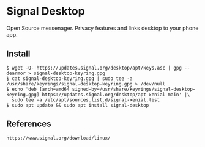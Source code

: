 Signal Desktop
=====
 
Open Source messenager. Privacy features and links desktop to your phone app.  

Install
-------

    $ wget -O- https://updates.signal.org/desktop/apt/keys.asc | gpg --dearmor > signal-desktop-keyring.gpg
    $ cat signal-desktop-keyring.gpg | sudo tee -a /usr/share/keyrings/signal-desktop-keyring.gpg > /dev/null
    $ echo 'deb [arch=amd64 signed-by=/usr/share/keyrings/signal-desktop-keyring.gpg] https://updates.signal.org/desktop/apt xenial main' |\
      sudo tee -a /etc/apt/sources.list.d/signal-xenial.list
    $ sudo apt update && sudo apt install signal-desktop


References
----------

    https://www.signal.org/download/linux/